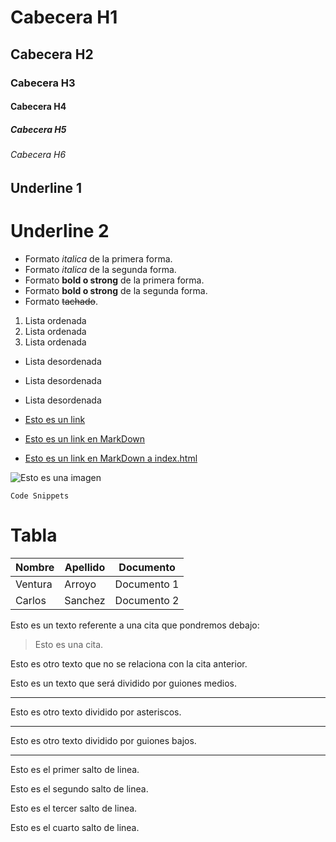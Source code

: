 # Cabecera H1
## Cabecera H2
### Cabecera H3
#### Cabecera H4
##### Cabecera H5
###### Cabecera H6

Underline 1
-----------

Underline 2
===========

- Formato *italica* de la primera forma.
- Formato _italica_ de la segunda forma.
- Formato **bold o strong** de la primera forma.
- Formato __bold o strong__ de la segunda forma.
- Formato ~~tachado~~.

1. Lista ordenada
2. Lista ordenada
3. Lista ordenada

- Lista desordenada
- Lista desordenada
- Lista desordenada

- <a href="https://www.google.es">Esto es un link</a>
- [Esto es un link en MarkDown](https://www.google.es)
- [Esto es un link en MarkDown a index.html](index.html)

![Esto es una imagen](https://play-lh.googleusercontent.com/1-hPxafOxdYpYZEOKzNIkSP43HXCNftVJVttoo4ucl7rsMASXW3Xr6GlXURCubE1tA=w3840-h2160-rw) 

```Ejemplo
Code Snippets
```
# Tabla
| Nombre | Apellido | Documento |
| ------ | -------- | --------- |
| Ventura | Arroyo | Documento 1 |
| Carlos | Sanchez | Documento 2 |

Esto es un texto referente a una cita que pondremos debajo:
> Esto es una cita.

Esto es otro texto que no se relaciona con la cita anterior.

Esto es un texto que será dividido por guiones medios.

---
Esto es otro texto dividido por asteriscos.

***
Esto es otro texto dividido por guiones bajos.

___

Esto es el primer salto de linea.

Esto es el segundo salto de linea.

Esto es el tercer salto de linea.

Esto es el cuarto salto de linea.